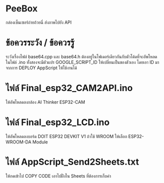# PeeBox
กล่องเซ็นเซอร์ถ่ายถ้วยฉี่ ส่งภาพไปยัง API 

# ข้อควรระวัง / ข้อควรรู้
ระวังเรื่องไฟล์ base64.cpp และ base64.h ต้องอยู่ในโฟเดอร์เดียวกันกับตัวโค้ดที่จะอัพโหลด
ในไฟล์ .ino ทั้งสองจะมีตัวแปร GOOGLE_SCRIPT_ID ให้เปลี่ยนเป็นของตัวเอง
โดยเอา ID มาจากการ DEPLOY AppScript ให้ใช้งานได้


# ไฟล์ Final_esp32_CAM2API.ino
ให้อัพโหลดลงกล้อง AI Thinker ESP32-CAM

# ไฟล์ Final_esp32_LCD.ino
ให้อัพโหลดลงบอร์ด DOIT ESP32 DEVKIT V1
ถ้าใช้ WROOM ให้เลือก ESP32-WROOM-DA Module

# ไฟล์ AppScript_Send2Sheets.txt
ให้กดเข้าไป COPY CODE เอาไปฝั่งใน Sheets ที่ต้องการเก็บค่า
